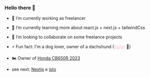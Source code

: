 ### Hello there 👋

- 🔭 I’m currently working as freelancer
- 🌱 I’m currently learning more about react.js + next.js + tailwindCss
- 👯 I’m looking to collaborate on some freelance projects
- ⚡ Fun fact: I'm a dog lover, owner of a dachshund (<a href="https://www.instagram.com/the.mini.daisy/" target="_blank" style="color: #FFC0CB !important;" >Daisy</a> 🌸)
- :motorcycle: Owner of [Honda CB650R 2023](https://www.instagram.com/rubb.moto/)


- see next: [Nextjs](https://www.youtube.com/watch?v=dImgZ_AH7uA) e [isto](https://www.youtube.com/watch?v=Pj7wPjFRWC4)
